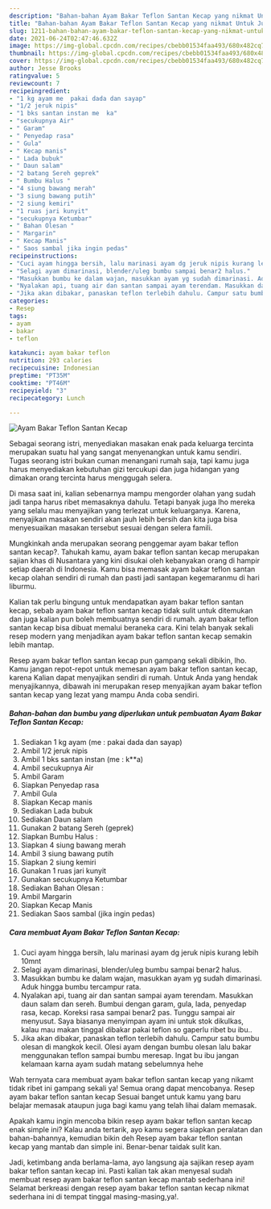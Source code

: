 ```yaml
---
description: "Bahan-bahan Ayam Bakar Teflon Santan Kecap yang nikmat Untuk Jualan"
title: "Bahan-bahan Ayam Bakar Teflon Santan Kecap yang nikmat Untuk Jualan"
slug: 1211-bahan-bahan-ayam-bakar-teflon-santan-kecap-yang-nikmat-untuk-jualan
date: 2021-06-24T02:47:46.632Z
image: https://img-global.cpcdn.com/recipes/cbebb01534faa493/680x482cq70/ayam-bakar-teflon-santan-kecap-foto-resep-utama.jpg
thumbnail: https://img-global.cpcdn.com/recipes/cbebb01534faa493/680x482cq70/ayam-bakar-teflon-santan-kecap-foto-resep-utama.jpg
cover: https://img-global.cpcdn.com/recipes/cbebb01534faa493/680x482cq70/ayam-bakar-teflon-santan-kecap-foto-resep-utama.jpg
author: Jesse Brooks
ratingvalue: 5
reviewcount: 7
recipeingredient:
- "1 kg ayam me  pakai dada dan sayap"
- "1/2 jeruk nipis"
- "1 bks santan instan me  ka"
- "secukupnya Air"
- " Garam"
- " Penyedap rasa"
- " Gula"
- " Kecap manis"
- " Lada bubuk"
- " Daun salam"
- "2 batang Sereh geprek"
- " Bumbu Halus "
- "4 siung bawang merah"
- "3 siung bawang putih"
- "2 siung kemiri"
- "1 ruas jari kunyit"
- "secukupnya Ketumbar"
- " Bahan Olesan "
- " Margarin"
- " Kecap Manis"
- " Saos sambal jika ingin pedas"
recipeinstructions:
- "Cuci ayam hingga bersih, lalu marinasi ayam dg jeruk nipis kurang lebih 10mnt"
- "Selagi ayam dimarinasi, blender/uleg bumbu sampai benar2 halus."
- "Masukkan bumbu ke dalam wajan, masukkan ayam yg sudah dimarinasi. Aduk hingga bumbu tercampur rata."
- "Nyalakan api, tuang air dan santan sampai ayam terendam. Masukkan daun salam dan sereh. Bumbui dengan garam, gula, lada, penyedap rasa, kecap. Koreksi rasa sampai benar2 pas. Tunggu sampai air menyusut. Saya biasanya menyimpan ayam ini untuk stok dikulkas, kalau mau makan tinggal dibakar pakai teflon so gaperlu ribet bu ibu.."
- "Jika akan dibakar, panaskan teflon terlebih dahulu. Campur satu bumbu olesan di mangkok kecil. Olesi ayam dengan bumbu olesan lalu bakar menggunakan teflon sampai bumbu meresap. Ingat bu ibu jangan kelamaan karna ayam sudah matang sebelumnya hehe"
categories:
- Resep
tags:
- ayam
- bakar
- teflon

katakunci: ayam bakar teflon 
nutrition: 293 calories
recipecuisine: Indonesian
preptime: "PT35M"
cooktime: "PT46M"
recipeyield: "3"
recipecategory: Lunch

---
```



![Ayam Bakar Teflon Santan Kecap](https://img-global.cpcdn.com/recipes/cbebb01534faa493/680x482cq70/ayam-bakar-teflon-santan-kecap-foto-resep-utama.jpg)

Sebagai seorang istri, menyediakan masakan enak pada keluarga tercinta merupakan suatu hal yang sangat menyenangkan untuk kamu sendiri. Tugas seorang istri bukan cuman menangani rumah saja, tapi kamu juga harus menyediakan kebutuhan gizi tercukupi dan juga hidangan yang dimakan orang tercinta harus menggugah selera.

Di masa  saat ini, kalian sebenarnya mampu mengorder olahan yang sudah jadi tanpa harus ribet memasaknya dahulu. Tetapi banyak juga lho mereka yang selalu mau menyajikan yang terlezat untuk keluarganya. Karena, menyajikan masakan sendiri akan jauh lebih bersih dan kita juga bisa menyesuaikan masakan tersebut sesuai dengan selera famili. 



Mungkinkah anda merupakan seorang penggemar ayam bakar teflon santan kecap?. Tahukah kamu, ayam bakar teflon santan kecap merupakan sajian khas di Nusantara yang kini disukai oleh kebanyakan orang di hampir setiap daerah di Indonesia. Kamu bisa memasak ayam bakar teflon santan kecap olahan sendiri di rumah dan pasti jadi santapan kegemaranmu di hari liburmu.

Kalian tak perlu bingung untuk mendapatkan ayam bakar teflon santan kecap, sebab ayam bakar teflon santan kecap tidak sulit untuk ditemukan dan juga kalian pun boleh membuatnya sendiri di rumah. ayam bakar teflon santan kecap bisa dibuat memalui beraneka cara. Kini telah banyak sekali resep modern yang menjadikan ayam bakar teflon santan kecap semakin lebih mantap.

Resep ayam bakar teflon santan kecap pun gampang sekali dibikin, lho. Kamu jangan repot-repot untuk memesan ayam bakar teflon santan kecap, karena Kalian dapat menyajikan sendiri di rumah. Untuk Anda yang hendak menyajikannya, dibawah ini merupakan resep menyajikan ayam bakar teflon santan kecap yang lezat yang mampu Anda coba sendiri.

<!--inarticleads1-->

##### Bahan-bahan dan bumbu yang diperlukan untuk pembuatan Ayam Bakar Teflon Santan Kecap:

1. Sediakan 1 kg ayam (me : pakai dada dan sayap)
1. Ambil 1/2 jeruk nipis
1. Ambil 1 bks santan instan (me : k**a)
1. Ambil secukupnya Air
1. Ambil  Garam
1. Siapkan  Penyedap rasa
1. Ambil  Gula
1. Siapkan  Kecap manis
1. Sediakan  Lada bubuk
1. Sediakan  Daun salam
1. Gunakan 2 batang Sereh (geprek)
1. Siapkan  Bumbu Halus :
1. Siapkan 4 siung bawang merah
1. Ambil 3 siung bawang putih
1. Siapkan 2 siung kemiri
1. Gunakan 1 ruas jari kunyit
1. Gunakan secukupnya Ketumbar
1. Sediakan  Bahan Olesan :
1. Ambil  Margarin
1. Siapkan  Kecap Manis
1. Sediakan  Saos sambal (jika ingin pedas)




<!--inarticleads2-->

##### Cara membuat Ayam Bakar Teflon Santan Kecap:

1. Cuci ayam hingga bersih, lalu marinasi ayam dg jeruk nipis kurang lebih 10mnt
1. Selagi ayam dimarinasi, blender/uleg bumbu sampai benar2 halus.
1. Masukkan bumbu ke dalam wajan, masukkan ayam yg sudah dimarinasi. Aduk hingga bumbu tercampur rata.
1. Nyalakan api, tuang air dan santan sampai ayam terendam. Masukkan daun salam dan sereh. Bumbui dengan garam, gula, lada, penyedap rasa, kecap. Koreksi rasa sampai benar2 pas. Tunggu sampai air menyusut. Saya biasanya menyimpan ayam ini untuk stok dikulkas, kalau mau makan tinggal dibakar pakai teflon so gaperlu ribet bu ibu..
1. Jika akan dibakar, panaskan teflon terlebih dahulu. Campur satu bumbu olesan di mangkok kecil. Olesi ayam dengan bumbu olesan lalu bakar menggunakan teflon sampai bumbu meresap. Ingat bu ibu jangan kelamaan karna ayam sudah matang sebelumnya hehe




Wah ternyata cara membuat ayam bakar teflon santan kecap yang nikamt tidak ribet ini gampang sekali ya! Semua orang dapat mencobanya. Resep ayam bakar teflon santan kecap Sesuai banget untuk kamu yang baru belajar memasak ataupun juga bagi kamu yang telah lihai dalam memasak.

Apakah kamu ingin mencoba bikin resep ayam bakar teflon santan kecap enak simple ini? Kalau anda tertarik, ayo kamu segera siapkan peralatan dan bahan-bahannya, kemudian bikin deh Resep ayam bakar teflon santan kecap yang mantab dan simple ini. Benar-benar taidak sulit kan. 

Jadi, ketimbang anda berlama-lama, ayo langsung aja sajikan resep ayam bakar teflon santan kecap ini. Pasti kalian tak akan menyesal sudah membuat resep ayam bakar teflon santan kecap mantab sederhana ini! Selamat berkreasi dengan resep ayam bakar teflon santan kecap nikmat sederhana ini di tempat tinggal masing-masing,ya!.

